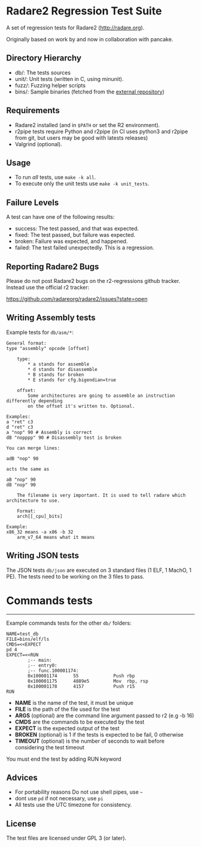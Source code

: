 Radare2 Regression Test Suite
=============================

A set of regression tests for Radare2 (http://radare.org).

Originally based on work by and now in collaboration with pancake.

Directory Hierarchy
-------------------

 * db/:          The tests sources
 * unit/:        Unit tests (written in C, using minunit).
 * fuzz/:        Fuzzing helper scripts
 * bins/:        Sample binaries (fetched from the [external repository](https://github.com/radareorg/radare2-testbins))

Requirements
------------

 * Radare2 installed (and in `$PATH` or set the R2 environment).
 * r2pipe tests require Python and r2pipe (in CI uses python3 and r2pipe from git, but users may be good with latests releases)
 * Valgrind (optional).

Usage
-----

 * To run *all* tests, use `make -k all`.
 * To execute only the unit tests use `make -k unit_tests`.

Failure Levels
--------------

A test can have one of the following results:
* success: The test passed, and that was expected.
* fixed: The test passed, but failure was expected.
* broken: Failure was expected, and happened.
* failed: The test failed unexpectedly. This is a regression.

Reporting Radare2 Bugs
----------------------

Please do not post Radare2 bugs on the r2-regressions github tracker. Instead
use the official r2 tracker:

https://github.com/radareorg/radare2/issues?state=open

Writing Assembly tests
----------------------

Example tests for `db/asm/*`:

	General format:
	type "assembly" opcode [offset]

		type:
			* a stands for assemble
			* d stands for disassemble
			* B stands for broken
			* E stands for cfg.bigendian=true

		offset:
			Some architectures are going to assemble an instruction differently depending
			on the offset it's written to. Optional.

	Examples:
	a "ret" c3
	d "ret" c3
	a "nop" 90 # Assembly is correct
	dB "nopppp" 90 # Disassembly test is broken

	You can merge lines:

	adB "nop" 90

	acts the same as

	aB "nop" 90
	dB "nop" 90

        The filename is very important. It is used to tell radare which architecture to use.

        Format:
        arch[[_cpu]_bits]

	Example:
	x86_32 means -a x86 -b 32
        arm_v7_64 means what it means


Writing JSON tests
----------

The JSON tests `db/json` are executed on 3 standard files (1 ELF, 1 MachO, 1 PE). The tests need to be working on the 3 files to pass.

# Commands tests
----------------

Example commands tests for the other `db/` folders:

	NAME=test_db
	FILE=bins/elf/ls
	CMDS=<<EXPECT
	pd 4
	EXPECT=<<RUN
            ;-- main:
            ;-- entry0:
            ;-- func.100001174:
            0x100001174      55             Push rbp
            0x100001175      4889e5         Mov  rbp, rsp
            0x100001178      4157           Push r15
	RUN

* **NAME** is the name of the test, it must be unique
* **FILE** is the path of the file used for the test
* **ARGS** (optional) are the command line argument passed to r2 (e.g -b 16)
* **CMDS** are the commands to be executed by the test
* **EXPECT** is the expected output of the test
* **BROKEN** (optional) is 1 if the tests is expected to be fail, 0 otherwise
* **TIMEOUT** (optional) is the number of seconds to wait before considering the test timeout

You must end the test by adding RUN keyword

Advices
-------

* For portability reasons Do not use shell pipes, use `~`
* dont use `pd` if not necessary, use `pi`
* All tests use the UTC timezone for consistency.

License
-------

The test files are licensed under GPL 3 (or later).
